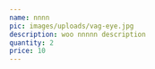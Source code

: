 ```yaml
---
name: nnnn
pic: images/uploads/vag-eye.jpg
description: woo nnnnn description
quantity: 2
price: 10
---
```


